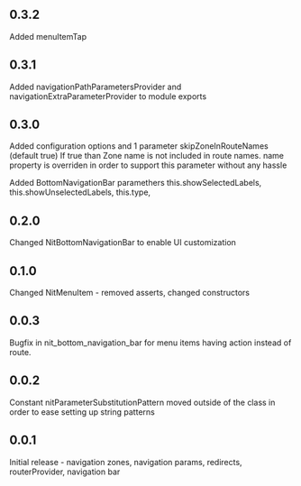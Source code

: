## 0.3.2
Added menuItemTap

## 0.3.1
Added navigationPathParametersProvider and navigationExtraParameterProvider to module exports

## 0.3.0
Added configuration options and 1 parameter skipZoneInRouteNames (default true)
If true than Zone name is not included in route names.
name property is overriden in order to support this parameter without any hassle

Added BottomNavigationBar paramethers
this.showSelectedLabels,
this.showUnselectedLabels,
this.type,

## 0.2.0
Changed NitBottomNavigationBar to enable UI customization

## 0.1.0
Changed NitMenuItem - removed asserts, changed constructors

## 0.0.3
Bugfix in nit_bottom_navigation_bar for menu items having action instead of route.

## 0.0.2
Constant nitParameterSubstitutionPattern moved outside of the class in order to ease setting up string patterns

## 0.0.1
Initial release - navigation zones, navigation params, redirects, routerProvider, navigation bar